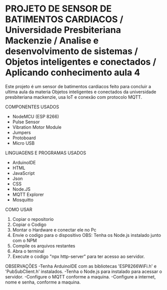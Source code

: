 # PROJETO DE SENSOR DE BATIMENTOS CARDIACOS / Universidade Presbiteriana Mackenzie / Analise e desenvolvimento de sistemas / Objetos inteligentes e conectados / Aplicando conhecimento aula 4

Este projeto é um sensor de batimentos cardiacos feito para concluir a ultima aula da materia Objetos inteligentes e conectados da universidade presbiteriana mackenzie, usa IoT e conexão com protocolo MQTT.

COMPONENTES USADOS
- NodeMCU (ESP 8266)
- Pulse Sensor
- Vibration Motor Module
- Jumpers
- Protoboard
- Micro USB

LINGUAGENS E PROGRAMAS USADOS
- ArduinoIDE
- HTML
- JavaScript
- Json
- CSS
- Node.JS
- MQTT Explorer
- Mosquitto

COMO USAR
1. Copiar o repositorio
2. Copiar o Codigo
3. Montar o Hardware e conectar ele no Pc
4. Envie o codigo para o dispositivo
OBS: Tenha os Node.js instalado junto com o NPM
5. Compile os arquivos restantes
6. Abra o terminal
7. Execute o codigo "npx http-server" para ter acesso ao servidor.

OBSERVAÇÕES
-Tenha ArduinoIDE com as bibliotecas 'ESP8266WiFi.h' e 'PubSubClient.h' instalados.
-Tenha o Node.js para instalado para acessar o servidor.
-Configure o MQTT conforme a maquina.
-Configure a internet, nome e senha, conforme a maquina.
